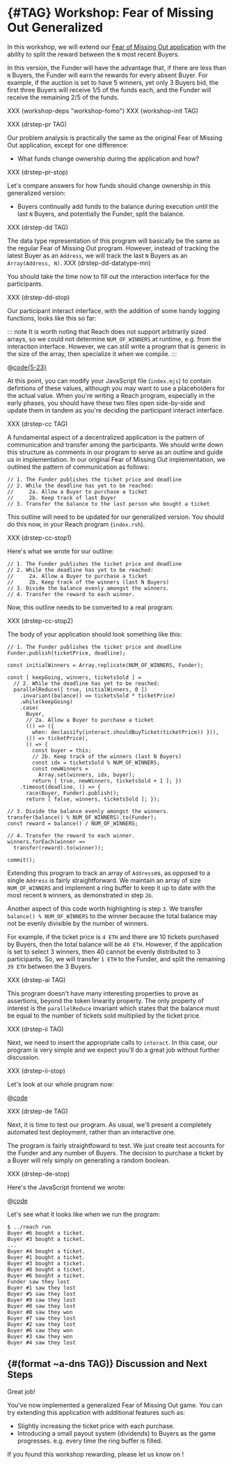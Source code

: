 



# {#TAG} Workshop: Fear of Missing Out Generalized


In this workshop, we will extend our [Fear of Missing Out application](##workshop-fomo)
with the ability to split the reward between the `N` most recent Buyers.

In this version, the Funder will have the advantage that, if there are less than
`N` Buyers, the Funder will earn the rewards for every absent Buyer. For example,
if the auction is set to have 5 winners, yet only 3 Buyers bid, the first three Buyers
will receive 1/5 of the funds each, and the Funder will receive the remaining 2/5 of the funds.

XXX (workshop-deps "workshop-fomo")
XXX (workshop-init TAG)

XXX (drstep-pr TAG)

Our problem analysis is practically the same as the original Fear of Missing Out application,
except for one difference:

+ What funds change ownership during the application and how?


XXX (drstep-pr-stop)

Let's compare answers for how funds should change ownership in this generalized version:

+ Buyers continually add funds to the balance during execution until the last `N` Buyers, and potentially the Funder, split the balance.


XXX (drstep-dd TAG)

The data type representation of this program will basically be the same as the
regular Fear of Missing Out program. However, instead of tracking the latest Buyer as an
`Address`, we will track the last `N` Buyers as an `Array(Address, N)`.
XXX (drstep-dd-datatype-mn)

You should take the time now to fill out the interaction interface for the participants.

XXX (drstep-dd-stop)

Our participant interact interface, with the addition of some handy logging functions, looks like this so far:

::: note
It is worth noting that Reach does not support arbitrarily sized arrays, so we
could not determine `NUM_OF_WINNERS` at runtime, e.g. from the interaction interface.
However, we can still write a program that is generic in the size of the array, then
specialize it when we compile.
:::

@[code{5-23}](@reach-lang/examples/workshop-fomo-generalized/index.rsh)

At this point, you can modify your JavaScript file (`index.mjs`) to contain defintions of these values, although you may want to use a placeholders for the actual value.
When you're writing a Reach program, especially in the early phases, you should have these two files open side-by-side and update them in tandem as you're deciding the participant interact interface.


XXX (drstep-cc TAG)

A fundamental aspect of a decentralized application is the pattern of communication
and transfer among the participants. We should write down this structure as comments
in our program to serve as an outline and guide us in implementation. In our original Fear of Missing Out implementation, we outlined the pattern of communication as follows:

```reach
// 1. The Funder publishes the ticket price and deadline
// 2. While the deadline has yet to be reached:
//     2a. Allow a Buyer to purchase a ticket
//     2b. Keep track of last Buyer
// 3. Transfer the balance to the last person who bought a ticket
```


This outline will need to be updated for our generalized version. You should do this now, in your Reach program (`index.rsh`).

XXX (drstep-cc-stop1)

Here's what we wrote for our outline:
```reach
// 1. The Funder publishes the ticket price and deadline
// 2. While the deadline has yet to be reached:
//     2a. Allow a Buyer to purchase a ticket
//     2b. Keep track of the winners (last N Buyers)
// 3. Divide the balance evenly amongst the winners.
// 4. Transfer the reward to each winner.
```


Now, this outline needs to be converted to a real program.

XXX (drstep-cc-stop2)

The body of your application should look something like this:

```reach
// 1. The Funder publishes the ticket price and deadline
Funder.publish(ticketPrice, deadline);

const initialWinners = Array.replicate(NUM_OF_WINNERS, Funder);

const [ keepGoing, winners, ticketsSold ] =
  // 2. While the deadline has yet to be reached:
  parallelReduce([ true, initialWinners, 0 ])
    .invariant(balance() == ticketsSold * ticketPrice)
    .while(keepGoing)
    .case(
      Buyer,
      // 2a. Allow a Buyer to purchase a ticket
      (() => ({
        when: declassify(interact.shouldBuyTicket(ticketPrice)) })),
      (() => ticketPrice),
      () => {
        const buyer = this;
        // 2b. Keep track of the winners (last N Buyers)
        const idx = ticketsSold % NUM_OF_WINNERS;
        const newWinners =
          Array.set(winners, idx, buyer);
        return [ true, newWinners, ticketsSold + 1 ]; })
    .timeout(deadline, () => {
      race(Buyer, Funder).publish();
      return [ false, winners, ticketsSold ]; });

// 3. Divide the balance evenly amongst the winners.
transfer(balance() % NUM_OF_WINNERS).to(Funder);
const reward = balance() / NUM_OF_WINNERS;

// 4. Transfer the reward to each winner.
winners.forEach(winner =>
  transfer(reward).to(winner));

commit();
```


Extending this program to track an array of `Address`es, as opposed to a single
`Address` is fairly straightforward. We maintain an array of size `NUM_OF_WINNERS`
and implement a ring buffer to keep it up to date with the most recent `N` winners, as
demonstrated in step `2b`.

Another aspect of this code worth highlighting is step `3`.
We transfer `balance() % NUM_OF_WINNERS` to the winner because the total balance may not be evenly
divisible by the number of winners.

For example, if the ticket price is `4 ETH`
and there are 10 tickets purchased by Buyers, then the total balance will be `40 ETH`. However, if the
application is set to select 3 winners, then 40 cannot be evenly distributed to 3 participants. So, we
will transfer `1 ETH` to the Funder, and split the remaining `39 ETH` between the 3 Buyers.

XXX (drstep-ai TAG)

This program doesn't have many interesting properties to prove
as assertions, beyond the token linearity property. The
only property of interest is the `parallelReduce` invariant
which states that the balance must be equal to the number of tickets
sold multiplied by the ticket price.

XXX (drstep-ii TAG)

Next, we need to insert the appropriate calls to `interact`.
In this case, our program is very simple and we expect you'll do a great job without further discussion.

XXX (drstep-ii-stop)

Let's look at our whole program now:

@[code](@reach-lang/examples/workshop-fomo-generalized/index.rsh)

XXX (drstep-de TAG)

Next, it is time to test our program. As usual, we'll present a completely
automated test deployment, rather than an interactive one.

The program is fairly straightfoward to test. We just create test accounts for
the Funder and any number of Buyers. The decision to purchase a ticket by
a Buyer will rely simply on generating a random boolean.

XXX (drstep-de-stop)

Here's the JavaScript frontend we wrote:

@[code](@reach-lang/examples/workshop-fomo-generalized/index.mjs)

Let's see what it looks like when we run the program:

```
$ ../reach run
Buyer #6 bought a ticket.
Buyer #3 bought a ticket.
...
Buyer #4 bought a ticket.
Buyer #1 bought a ticket.
Buyer #3 bought a ticket.
Buyer #8 bought a ticket.
Buyer #6 bought a ticket.
Funder saw they lost
Buyer #1 saw they lost
Buyer #5 saw they lost
Buyer #9 saw they lost
Buyer #0 saw they lost
Buyer #8 saw they won
Buyer #7 saw they lost
Buyer #2 saw they lost
Buyer #6 saw they won
Buyer #3 saw they won
Buyer #4 saw they lost
```


## {#(format ~a-dns TAG)} Discussion and Next Steps

Great job!

You've now implemented a generalized Fear of Missing Out game. You can try extending
this application with additional features such as:

+ Slightly increasing the ticket price with each purchase.
+ Introducing a small payout system (dividends) to Buyers as the game progresses.
e.g. every time the ring buffer is filled.


If you found this workshop rewarding, please let us know on <CommunityLink />!

